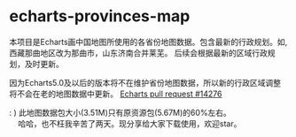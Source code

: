 # echarts-provinces-map 

本项目是Echarts画中国地图所使用的各省份地图数据。包含最新的行政规划。如,西藏那曲地区改为那曲市，山东济南合并莱芜。 后续会根据最新的区域行政规划，及时更新。  

因为Echarts5.0及以后的版本将不在维护省份地图数据，所以新的行政区域调整将不会在老的地图数据中更新。  [Echarts pull request #14276](https://github.com/apache/echarts/pull/14276)

: ) 此地图数据包大小(3.51M)只有原资源包(5.67M)的60%左右。  
&nbsp;&nbsp;&nbsp;&nbsp;哈哈，也不枉我辛苦了两天。现分享给大家下载使用，欢迎star。